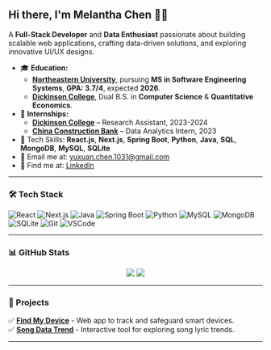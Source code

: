 ## Hi there, I'm Melantha Chen 👋🏻  
A **Full-Stack Developer** and **Data Enthusiast** passionate about building scalable web applications, crafting data-driven solutions, and exploring innovative UI/UX designs.  

- 🎓 **Education:**
   - **[Northeastern University](https://www.northeastern.edu/)**, pursuing **MS in Software Engineering Systems**, **GPA: 3.7/4**, expected **2026**.     
   - **[Dickinson College](https://www.dickinson.edu/)**, Dual B.S. in **Computer Science** & **Quantitative Economics**.  
- 🪪 **Internships:**  
   - **[Dickinson College](https://www.dickinson.edu/)** – Research Assistant, 2023-2024
   - **[China Construction Bank](https://www.ccb.com/)** – Data Analytics Intern, 2023  
- 🚀 Tech Skills: **React.js**, **Next.js**, **Spring Boot**, **Python**, **Java**, **SQL**, **MongoDB**, **MySQL**, **SQLite**  
- 📨 Email me at: [yuxuan.chen.1031@gmail.com](mailto:yuxuan.chen.1031@gmail.com)  
- 🐾 Find me at: [LinkedIn](https://www.linkedin.com/in/yuxuan-chen-739160245/)  

---

### 🛠️ Tech Stack
<p>
  <img alt="React" src="https://img.shields.io/badge/-React-45b8d8?style=flat-square&logo=react&logoColor=white" />
  <img alt="Next.js" src="https://img.shields.io/badge/-Next.js-000?style=flat-square&logo=next.js&logoColor=white" />
  <img alt="Java" src="https://img.shields.io/badge/-Java-007396?style=flat-square&logo=openjdk&logoColor=white" />
  <img alt="Spring Boot" src="https://img.shields.io/badge/-Spring%20Boot-6DB33F?style=flat-square&logo=springboot&logoColor=white" />
  <img alt="Python" src="https://img.shields.io/badge/-Python-3776AB?style=flat-square&logo=python&logoColor=white" />
  <img alt="MySQL" src="https://img.shields.io/badge/-MySQL-4479A1?style=flat-square&logo=mysql&logoColor=white" />
  <img alt="MongoDB" src="https://img.shields.io/badge/-MongoDB-47A248?style=flat-square&logo=mongodb&logoColor=white" />
  <img alt="SQLite" src="https://img.shields.io/badge/-SQLite-003B57?style=flat-square&logo=sqlite&logoColor=white" />
  <img alt="Git" src="https://img.shields.io/badge/-Git-F05032?style=flat-square&logo=git&logoColor=white" />
  <img alt="VSCode" src="https://img.shields.io/badge/-VSCode-007ACC?style=flat-square&logo=visual-studio-code&logoColor=white" />
</p>

---

### 📊 GitHub Stats
<p align="center">
  <img src="https://github-readme-stats.vercel.app/api?username=MelanthaChen&count_private=true&show_icons=true&line_height=30&theme=dracula&include_all_commits=true&hide=contribs,prs&border_radius=20">
  <img src="https://github-readme-stats.vercel.app/api/top-langs/?username=MelanthaChen&layout=compact&line_height=20&theme=dracula&border_radius=20">
</p>

---

### 🎯 Projects
✅ **[Find My Device](https://github.com/MelanthaChen/FindMyDevice)** - Web app to track and safeguard smart devices.  
✅ **[Song Data Trend](https://github.com/MelanthaChen/SongDataTrend)** - Interactive tool for exploring song lyric trends.

---




